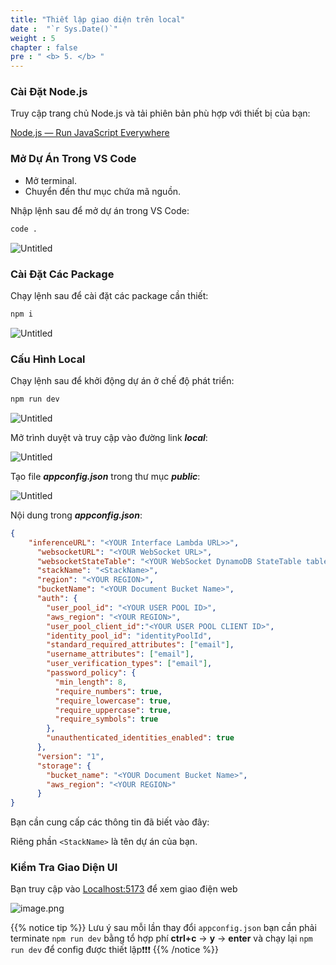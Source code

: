 ```yaml
---
title: "Thiết lập giao diện trên local"
date :  "`r Sys.Date()`" 
weight : 5
chapter : false
pre : " <b> 5. </b> "
---
```

### Cài Đặt Node.js

Truy cập trang chủ Node.js và tải phiên bản phù hợp với thiết bị của bạn:

[Node.js — Run JavaScript Everywhere](https://nodejs.org/en)

### Mở Dự Án Trong VS Code

- Mở terminal.
- Chuyển đến thư mục chứa mã nguồn.

Nhập lệnh sau để mở dự án trong VS Code:

```bash
code .
```

![Untitled](/images/Local%20test%20ce0d4bd8857e41d8b260be36d2383dc9/image.png)

### Cài Đặt Các Package

Chạy lệnh sau để cài đặt các package cần thiết:

```powershell
npm i
```

![Untitled](/images/Local%20test%20ce0d4bd8857e41d8b260be36d2383dc9/image.png)

### Cấu Hình Local

Chạy lệnh sau để khởi động dự án ở chế độ phát triển:

```powershell
npm run dev
```

![Untitled](/images/Local%20test%20ce0d4bd8857e41d8b260be36d2383dc9/image%201.png)

Mở trình duyệt và truy cập vào đường link ***local***:

![Untitled](/images/Local%20test%20ce0d4bd8857e41d8b260be36d2383dc9/image%202.png)

Tạo file ***appconfig.json*** trong thư mục ***public***:

![Untitled](/images/Local%20test%20ce0d4bd8857e41d8b260be36d2383dc9/image%203.png)

Nội dung trong ***appconfig.json***:


```json
{
    "inferenceURL": "<YOUR Interface Lambda URL>>",
      "websocketURL": "<YOUR WebSocket URL>",
      "websocketStateTable": "<YOUR WebSocket DynamoDB StateTable tableName>",
      "stackName": "<StackName>",
      "region": "<YOUR REGION>",
      "bucketName": "<YOUR Document Bucket Name>",
      "auth": {
        "user_pool_id": "<YOUR USER POOL ID>",
        "aws_region": "<YOUR REGION>",
        "user_pool_client_id":"<YOUR USER POOL CLIENT ID>",
        "identity_pool_id": "identityPoolId",
        "standard_required_attributes": ["email"],
        "username_attributes": ["email"],
        "user_verification_types": ["email"],
        "password_policy": {
          "min_length": 8,
          "require_numbers": true,
          "require_lowercase": true,
          "require_uppercase": true,
          "require_symbols": true
        },
        "unauthenticated_identities_enabled": true
      },
      "version": "1",
      "storage": {
        "bucket_name": "<YOUR Document Bucket Name>",
        "aws_region": "<YOUR REGION>"
      }
}
```

Bạn cần cung cấp các thông tin đã biết vào đây:

Riêng phần `<StackName>` là tên dự án của bạn.

### Kiểm Tra Giao Diện UI

Bạn truy cập vào [Localhost:5173](http://Localhost:5173) để xem giao điện web

![image.png](/images/Local%20test%20ce0d4bd8857e41d8b260be36d2383dc9/image%204.png)

{{% notice tip %}} Lưu ý sau mỗi lần thay đổi `appconfig.json` bạn cần phải terminate `npm run dev` bằng tổ hợp phí **ctrl+c** → **y** →  **enter** và chạy lại   `npm run dev` để config được thiết lập❗❗❗
{{% /notice %}}